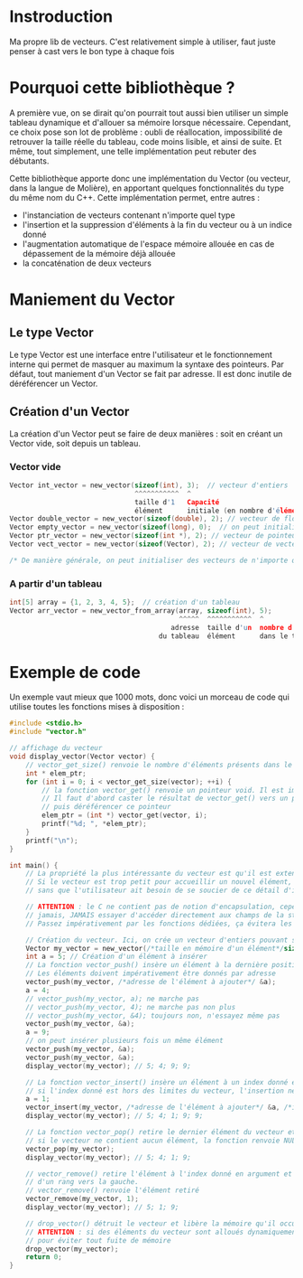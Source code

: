 # Instroduction

Ma propre lib de vecteurs. C'est relativement simple à utiliser, faut juste penser à cast vers le bon type à chaque fois

# Pourquoi cette bibliothèque ?

A première vue, on se dirait qu'on pourrait tout aussi bien utiliser un simple tableau dynamique et d'allouer sa mémoire lorsque nécessaire. Cependant, ce choix pose son lot de problème : oubli de réallocation, impossibilité de retrouver la taille réelle du tableau, code moins lisible, et ainsi de suite. Et même, tout simplement, une telle implémentation peut rebuter des débutants.

Cette bibliothèque apporte donc une implémentation du Vector (ou vecteur, dans la langue de Molière), en apportant quelques fonctionnalités du type du même nom du C++. Cette implémentation permet, entre autres :
- l'instanciation de vecteurs contenant n'importe quel type
- l'insertion et la suppression d'éléments à la fin du vecteur ou à un indice donné
- l'augmentation automatique de l'espace mémoire allouée en cas de dépassement de la mémoire déjà allouée
- la concaténation de deux vecteurs


# Maniement du Vector

## Le type Vector

Le type Vector est une interface entre l'utilisateur et le fonctionnement interne qui permet de masquer au maximum la syntaxe des pointeurs. Par défaut, tout maniement d'un Vector se fait par adresse. Il est donc inutile de déréférencer un Vector.

## Création d'un Vector

La création d'un Vector peut se faire de deux manières : soit en créant un Vector vide, soit depuis un tableau.

### Vector vide

```c
Vector int_vector = new_vector(sizeof(int), 3);  // vecteur d'entiers
                               ^^^^^^^^^^^  ^
                               taille d'1   Capacité
                               élément      initiale (en nombre d'éléments)
Vector double_vector = new_vector(sizeof(double), 2); // vecteur de flottants double précision
Vector empty_vector = new_vector(sizeof(long), 0);  // on peut initialiser un vecteur vide
Vector ptr_vector = new_vector(sizeof(int *), 2); // vecteur de pointeurs
Vector vect_vector = new_vector(sizeof(Vector), 2); // vecteur de vecteurs

/* De manière générale, on peut initialiser des vecteurs de n'importe quelle type */
```

### A partir d'un tableau

```c
int[5] array = {1, 2, 3, 4, 5};  // création d'un tableau
Vector arr_vector = new_vector_from_array(array, sizeof(int), 5);
                                          ^^^^^  ^^^^^^^^^^^  ^
                                        adresse  taille d'un  nombre d'éléments
                                     du tableau  élément      dans le tableau
```

# Exemple de code

Un exemple vaut mieux que 1000 mots, donc voici un morceau de code qui utilise toutes les fonctions mises à disposition : 

```c
#include <stdio.h>
#include "vector.h"

// affichage du vecteur
void display_vector(Vector vector) {
    // vector_get_size() renvoie le nombre d'éléments présents dans le vecteur
    int * elem_ptr;
    for (int i = 0; i < vector_get_size(vector); ++i) {
        // la fonction vector_get() renvoie un pointeur void. Il est impossible de l'afficher directement.
        // Il faut d'abord caster le résultat de vector_get() vers un pointeur du type voulu,
        // puis déréférencer ce pointeur
        elem_ptr = (int *) vector_get(vector, i);
        printf("%d; ", *elem_ptr);
    }
    printf("\n");
}

int main() {
    // La propriété la plus intéressante du vecteur est qu'il est extensible :
    // Si le vecteur est trop petit pour accueillir un nouvel élément, il s'étend automatiquement,
    // sans que l'utilisateur ait besoin de se soucier de ce détail d'implémentation

    // ATTENTION : le C ne contient pas de notion d'encapsulation, cependant, vous êtes priés de ne
    // jamais, JAMAIS essayer d'accéder directement aux champs de la structure du vecteur.
    // Passez impérativement par les fonctions dédiées, ça évitera les erreurs, et tout le monde se portera mieux

    // Création du vecteur. Ici, on crée un vecteur d'entiers pouvant stocker trois éléments
    Vector my_vector = new_vector(/*taille en mémoire d'un élément*/sizeof(int), /*Capacité initiale du vecteur*/3);
    int a = 5; // Création d'un élément à insérer
    // La fonction vector_push() insère un élément à la dernière position du vecteur.
    // Les éléments doivent impérativement être donnés par adresse
    vector_push(my_vector, /*adresse de l'élément à ajouter*/ &a);
    a = 4;
    // vector_push(my_vector, a); ne marche pas
    // vector_push(my_vector, 4); ne marche pas non plus
    // vector_push(my_vector, &4); toujours non, n'essayez même pas
    vector_push(my_vector, &a);
    a = 9;
    // on peut insérer plusieurs fois un même élément
    vector_push(my_vector, &a);
    vector_push(my_vector, &a);
    display_vector(my_vector); // 5; 4; 9; 9;

    // La fonction vector_insert() insère un élément à un index donné et décale les éléments suivants
    // si l'index donné est hors des limites du vecteur, l'insertion ne se fait pas
    a = 1;
    vector_insert(my_vector, /*adresse de l'élément à ajouter*/ &a, /*index de l'élément*/ 2);
    display_vector(my_vector); // 5; 4; 1; 9; 9;

    // La fonction vector_pop() retire le dernier élément du vecteur et renvoie cet élément
    // si le vecteur ne contient aucun élément, la fonction renvoie NULL
    vector_pop(my_vector);
    display_vector(my_vector); // 5; 4; 1; 9;

    // vector_remove() retire l'élément à l'index donné en argument et décale les éléments suivants
    // d'un rang vers la gauche.
    // vector_remove() renvoie l'élément retiré
    vector_remove(my_vector, 1);
    display_vector(my_vector); // 5; 1; 9;

    // drop_vector() détruit le vecteur et libère la mémoire qu'il occupe
    // ATTENTION : si des éléments du vecteur sont alloués dynamiquement, ils doivent être libérés au préalable
    // pour éviter tout fuite de mémoire
    drop_vector(my_vector);
    return 0;
}
